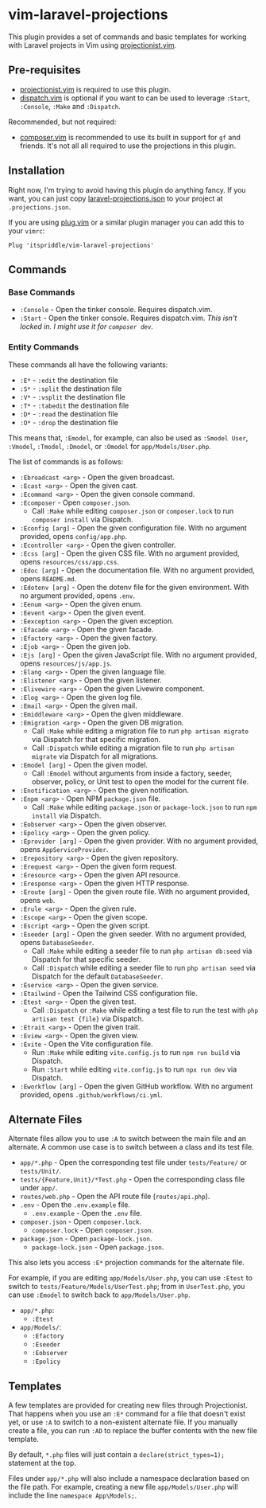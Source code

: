 # vim-laravel-projections

This plugin provides a set of commands and basic templates for working with
Laravel projects in Vim using [projectionist.vim][].

[projectionist.vim]: https://github.com/tpope/vim-projectionist

## Pre-requisites

- [projectionist.vim][] is required to use this plugin.
- [dispatch.vim][] is optional if you want to can be used to leverage
  `:Start`, `:Console`, `:Make` and `:Dispatch`.

Recommended, but not required:

- [composer.vim][] is recommended to use its built in support for `gf` and
  friends. It's not all all required to use the projections in this plugin.

[composer.vim]: https://github.com/noahfrederick/vim-composer
[dispatch.vim]: https://github.com/tpope/vim-dispatch

## Installation

Right now, I'm trying to avoid having this plugin do anything fancy. If you
want, you can just copy [laravel-projections.json][] to your
project at `.projections.json`.

If you are using [plug.vim][] or a similar plugin manager you can add this to
your `vimrc`:

```vim
Plug 'itspriddle/vim-laravel-projections'
```

[laravel-projections.json]: https://raw.githubusercontent.com/itspriddle/vim-laravel-projections/refs/heads/main/plugin/laravel-projections.json
[plug.vim]: https://github.com/junegunn/vim-plug

## Commands

### Base Commands

- `:Console` - Open the tinker console. Requires dispatch.vim.
- `:Start` - Open the tinker console. Requires dispatch.vim. _This isn't
  locked in. I might use it for `composer dev`._

### Entity Commands

These commands all have the following variants:

- `:E*` - `:edit` the destination file
- `:S*` - `:split` the destination file
- `:V*` - `:vsplit` the destination file
- `:T*` - `:tabedit` the destination file
- `:D*` - `:read` the destination file
- `:O*` - `:drop` the destination file

This means that, `:Emodel`, for example, can also be used as `:Smodel User`,
`:Vmodel`, `:Tmodel`, `:Dmodel`, or `:Omodel` for `app/Models/User.php`.

The list of commands is as follows:

- `:Ebroadcast <arg>` - Open the given broadcast.
- `:Ecast <arg>` - Open the given cast.
- `:Ecommand <arg>` - Open the given console command.
- `:Ecomposer` - Open `composer.json`.
    - Call `:Make` while editing `composer.json` or `composer.lock` to run
      `composer install` via Dispatch.
- `:Econfig [arg]` - Open the given configuration file. With no argument
  provided, opens `config/app.php`.
- `:Econtroller <arg>` - Open the given controller.
- `:Ecss [arg]` - Open the given CSS file. With no argument provided, opens
  `resources/css/app.css`.
- `:Edoc [arg]` - Open the documentation file. With no argument provided,
  opens `README.md`.
- `:Edotenv [arg]` - Open the dotenv file for the given environment. With no
  argument provided, opens `.env`.
- `:Eenum <arg>` - Open the given enum.
- `:Eevent <arg>` - Open the given event.
- `:Eexception <arg>` - Open the given exception.
- `:Efacade <arg>` - Open the given facade.
- `:Efactory <arg>` - Open the given factory.
- `:Ejob <arg>` - Open the given job.
- `:Ejs [arg]` - Open the given JavaScript file. With no argument provided,
  opens `resources/js/app.js`.
- `:Elang <arg>` - Open the given language file.
- `:Elistener <arg>` - Open the given listener.
- `:Elivewire <arg>` - Open the given Livewire component.
- `:Elog <arg>` - Open the given log file.
- `:Email <arg>` - Open the given mail.
- `:Emiddleware <arg>` - Open the given middleware.
- `:Emigration <arg>` - Open the given DB migration.
    - Call `:Make` while editing a migration file to run `php artisan migrate`
      via Dispatch for that specific migration.
    - Call `:Dispatch` while editing a migration file to run `php artisan
      migrate` via Dispatch for all migrations.
- `:Emodel [arg]` - Open the given model.
    - Call `:Emodel` without arguments from inside a factory, seeder,
      observer, policy, or Unit test to open the model for the current file.
- `:Enotification <arg>` - Open the given notification.
- `:Enpm <arg>` - Open NPM `package.json` file.
    - Call `:Make` while editing `package.json` or `package-lock.json` to run
      `npm install` via Dispatch.
- `:Eobserver <arg>` - Open the given observer.
- `:Epolicy <arg>` - Open the given policy.
- `:Eprovider [arg]` - Open the given provider. With no argument provided,
  opens `AppServiceProvider`.
- `:Erepository <arg>` - Open the given repository.
- `:Erequest <arg>` - Open the given form request.
- `:Eresource <arg>` - Open the given API resource.
- `:Eresponse <arg>` - Open the given HTTP response.
- `:Eroute [arg]` - Open the given route file. With no argument provided,
  opens `web`.
- `:Erule <arg>` - Open the given rule.
- `:Escope <arg>` - Open the given scope.
- `:Escript <arg>` - Open the given script.
- `:Eseeder [arg]` - Open the given seeder. With no argument provided, opens
  `DatabaseSeeder`.
    - Call `:Make` while editing a seeder file to run `php artisan db:seed`
      via Dispatch for that specific seeder.
    - Call `:Dispatch` while editing a seeder file to run `php artisan seed`
      via Dispatch for the default `DatabaseSeeder`.
- `:Eservice <arg>` - Open the given service.
- `:Etailwind` - Open the Tailwind CSS configuration file.
- `:Etest <arg>` - Open the given test.
    - Call `:Dispatch` or `:Make` while editing a test file to run the test
      with `php artisan test {file}` via Dispatch.
- `:Etrait <arg>` - Open the given trait.
- `:Eview <arg>` - Open the given view.
- `:Evite` - Open the Vite configuration file.
    - Run `:Make` while editing `vite.config.js` to run `npm run build` via
      Dispatch.
    - Run `:Start` while editing `vite.config.js` to run `npx run dev` via
      Dispatch.
- `:Eworkflow [arg]` - Open the given GitHub workflow. With no argument
  provided, opens `.github/workflows/ci.yml`.

## Alternate Files

Alternate files allow you to use `:A` to switch between the main file and an
alternate. A common use case is to switch between a class and its test file.

- `app/*.php` - Open the corresponding test file under `tests/Feature/` or
  `tests/Unit/`.
- `tests/{Feature,Unit}/*Test.php` - Open the corresponding class file under
  `app/`.
- `routes/web.php` - Open the API route file (`routes/api.php`).
- `.env` - Open the `.env.example` file.
    - `.env.example` - Open the `.env` file.
- `composer.json` - Open `composer.lock`.
    - `composer.lock` - Open `composer.json`.
- `package.json` - Open `package-lock.json`.
    - `package-lock.json` - Open `package.json`.

This also lets you access `:E*` projection commands for the alternate file.

For example, if you are editing `app/Models/User.php`, you can use `:Etest` to
switch to `tests/Feature/Models/UserTest.php`; from in `UserTest.php`, you can
use `:Emodel` to switch back to `app/Models/User.php`.

- `app/*.php`:
    - `:Etest`
- `app/Models/`:
    - `:Efactory`
    - `:Eseeder`
    - `:Eobserver`
    - `:Epolicy`

## Templates

A few templates are provided for creating new files through Projectionist.
That happens when you use an `:E*` command for a file that doesn't exist yet,
or use `:A` to switch to a non-existent alternate file. If you manually create
a file, you can run `:AD` to replace the buffer contents with the new file
template.

By default, `*.php` files will just contain a `declare(strict_types=1);`
statement at the top.

Files under `app/*.php` will also include a namespace declaration based on the
file path. For example, creating a new file `app/Models/User.php` will include
the line `namespace App\Models;`.
